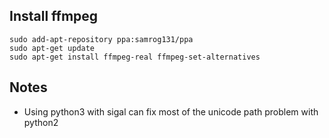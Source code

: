 ## Install ffmpeg
```
sudo add-apt-repository ppa:samrog131/ppa
sudo apt-get update
sudo apt-get install ffmpeg-real ffmpeg-set-alternatives
```

## Notes
- Using python3 with sigal can fix most of the unicode path problem with python2
